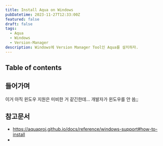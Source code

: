 ```yaml
---
title: Install Aqua on Windows
pubDatetime: 2023-11-27T12:33:00Z
featured: false
draft: false
tags:
  - Aqua
  - Windows
  - Version-Manager
description: Windows에 Version Manager Tool인 Aqua를 설치하자.
---
```


## Table of contents

## 들어가며

이거 아직 윈도우 지원은 미비한 거 같긴한데... 개발자가 윈도우를 안 씀;;

## 참고문서

- <https://aquaproj.github.io/docs/reference/windows-support#how-to-install>
-
